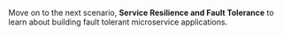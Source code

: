 Move on to the next scenario, **Service Resilience and Fault Tolerance** to learn 
about building fault tolerant microservice applications.